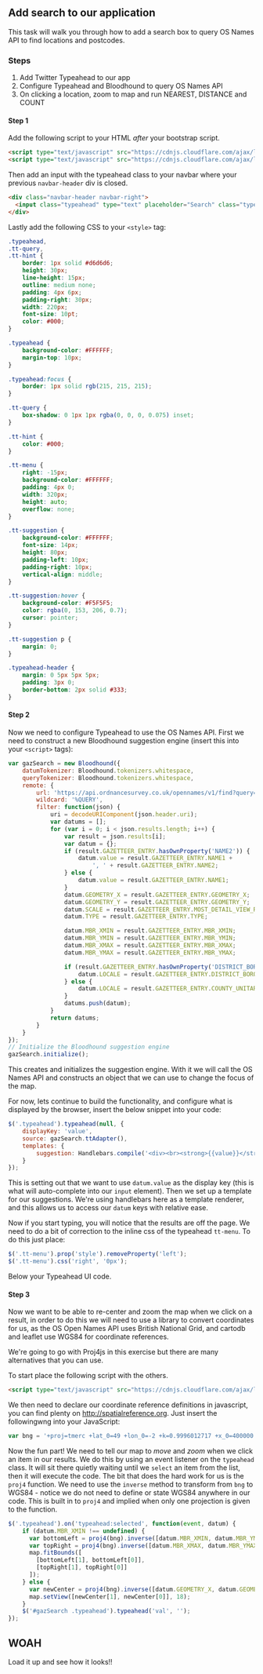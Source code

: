## Add search to our application

This task will walk you through how to add a search box to query OS Names API to find locations and postcodes.

### Steps
1. Add Twitter Typeahead to our app
2. Configure Typeahead and Bloodhound to query OS Names API
3. On clicking a location, zoom to map and run NEAREST, DISTANCE and COUNT

#### Step 1
Add the following script to your HTML *after* your bootstrap script.
```html
<script type="text/javascript" src="https://cdnjs.cloudflare.com/ajax/libs/typeahead.js/0.11.1/typeahead.bundle.min.js"></script>
<script type="text/javascript" src="https://cdnjs.cloudflare.com/ajax/libs/handlebars.js/4.0.5/handlebars.min.js"></script>
```
Then add an input with the typeahead class to your navbar where your previous ```navbar-header``` div is closed.
```html
<div class="navbar-header navbar-right">
  <input class="typeahead" type="text" placeholder="Search" class="typeahead">
</div>
```
Lastly add the following CSS to your ```<style>``` tag:
```css
.typeahead,
.tt-query,
.tt-hint {
    border: 1px solid #d6d6d6;
    height: 30px;
    line-height: 15px;
    outline: medium none;
    padding: 4px 6px;
    padding-right: 30px;
    width: 220px;
    font-size: 10pt;
    color: #000;
}

.typeahead {
    background-color: #FFFFFF;
    margin-top: 10px;
}

.typeahead:focus {
    border: 1px solid rgb(215, 215, 215);
}

.tt-query {
    box-shadow: 0 1px 1px rgba(0, 0, 0, 0.075) inset;
}

.tt-hint {
    color: #000;
}

.tt-menu {
    right: -15px;
    background-color: #FFFFFF;
    padding: 4px 0;
    width: 320px;
    height: auto;
    overflow: none;
}

.tt-suggestion {
    background-color: #FFFFFF;
    font-size: 14px;
    height: 80px;
    padding-left: 10px;
    padding-right: 10px;
    vertical-align: middle;
}

.tt-suggestion:hover {
    background-color: #F5F5F5;
    color: rgba(0, 153, 206, 0.7);
    cursor: pointer;
}

.tt-suggestion p {
    margin: 0;
}

.typeahead-header {
    margin: 0 5px 5px 5px;
    padding: 3px 0;
    border-bottom: 2px solid #333;
}
```
#### Step 2
Now we need to configure Typeahead to use the OS Names API.
First we need to construct a new Bloodhound suggestion engine (insert this into your ```<script>``` tags):
```javascript
var gazSearch = new Bloodhound({
    datumTokenizer: Bloodhound.tokenizers.whitespace,
    queryTokenizer: Bloodhound.tokenizers.whitespace,
    remote: {
        url: 'https://api.ordnancesurvey.co.uk/opennames/v1/find?query=%QUERY&key=***REMOVED***',
        wildcard: '%QUERY',
        filter: function(json) {
            uri = decodeURIComponent(json.header.uri);
            var datums = [];
            for (var i = 0; i < json.results.length; i++) {
                var result = json.results[i];
                var datum = {};
                if (result.GAZETTEER_ENTRY.hasOwnProperty('NAME2')) {
                    datum.value = result.GAZETTEER_ENTRY.NAME1 +
                        ', ' + result.GAZETTEER_ENTRY.NAME2;
                } else {
                    datum.value = result.GAZETTEER_ENTRY.NAME1;
                }
                datum.GEOMETRY_X = result.GAZETTEER_ENTRY.GEOMETRY_X;
                datum.GEOMETRY_Y = result.GAZETTEER_ENTRY.GEOMETRY_Y;
                datum.SCALE = result.GAZETTEER_ENTRY.MOST_DETAIL_VIEW_RES * 2;
                datum.TYPE = result.GAZETTEER_ENTRY.TYPE;

                datum.MBR_XMIN = result.GAZETTEER_ENTRY.MBR_XMIN;
                datum.MBR_YMIN = result.GAZETTEER_ENTRY.MBR_YMIN;
                datum.MBR_XMAX = result.GAZETTEER_ENTRY.MBR_XMAX;
                datum.MBR_YMAX = result.GAZETTEER_ENTRY.MBR_YMAX;

                if (result.GAZETTEER_ENTRY.hasOwnProperty('DISTRICT_BOROUGH')) {
                    datum.LOCALE = result.GAZETTEER_ENTRY.DISTRICT_BOROUGH;
                } else {
                    datum.LOCALE = result.GAZETTEER_ENTRY.COUNTY_UNITARY;
                }
                datums.push(datum);
            }
            return datums;
        }
    }
});
// Initialize the Bloodhound suggestion engine
gazSearch.initialize();
```
This creates and initializes the suggestion engine. With it we will call the OS Names API and constructs an object that we can use to change the focus of the map.

For now, lets continue to build the functionality, and configure what is displayed by the browser, insert the below snippet into your code:
```javascript
$('.typeahead').typeahead(null, {
    displayKey: 'value',
    source: gazSearch.ttAdapter(),
    templates: {
        suggestion: Handlebars.compile('<div><br><strong>{{value}}</strong><br>{{LOCALE}}<br></div>')
    }
});
```
This is setting out that we want to use ``datum.value`` as the display key (this is what will auto-complete into our ``input`` element). Then we set up a template for our suggestions. We're using handlebars here as a template renderer, and this allows us to access our ``datum`` keys with relative ease.

Now if you start typing, you will notice that the results are off the page. We need to do a bit of correction to the inline css of the typeahead ``tt-menu``. To do this just place:
```javascript
$('.tt-menu').prop('style').removeProperty('left');
$('.tt-menu').css('right', '0px');
```
Below your Typeahead UI code.

#### Step 3
Now we want to be able to re-center and zoom the map when we click on a result, in order to do this we will need to use a library to convert coordinates for us, as the OS Open Names API uses British National Grid, and cartodb and leaflet use WGS84 for coordinate references.

We're going to go with Proj4js in this exercise but there are many alternatives that you can use.

To start place the following script with the others.
```html
<script type="text/javascript" src="https://cdnjs.cloudflare.com/ajax/libs/proj4js/2.3.14/proj4.js"></script>
```

We then need to declare our coordinate reference definitions in javascript, you can find plenty on http://spatialreference.org.
Just insert the followingwng into your JavaScript:
```javascript
var bng = '+proj=tmerc +lat_0=49 +lon_0=-2 +k=0.9996012717 +x_0=400000 +y_0=-100000 +ellps=airy +datum=OSGB36 +units=m +no_defs';
```

Now the fun part!
We need to tell our map to *move* and *zoom* when we click an item in our results. We do this by using an event listener on the `typeahead` class.
It will sit there quietly waiting until we `select` an item from the list, then it will execute the code. The bit that does the hard work for us is the `proj4` function. We need to use the `inverse` method to transform from `bng` to WGS84 - notice we do not need to define or state WGS84 anywhere in our code. This is built in to `proj4` and implied when only one projection is given to the function.

```javascript
$('.typeahead').on('typeahead:selected', function(event, datum) {
    if (datum.MBR_XMIN !== undefined) {
      var bottomLeft = proj4(bng).inverse([datum.MBR_XMIN, datum.MBR_YMIN]);
      var topRight = proj4(bng).inverse([datum.MBR_XMAX, datum.MBR_YMAX]);
      map.fitBounds([
        [bottomLeft[1], bottomLeft[0]],
        [topRight[1], topRight[0]]
      ]);
    } else {
      var newCenter = proj4(bng).inverse([datum.GEOMETRY_X, datum.GEOMETRY_Y]);
      map.setView([newCenter[1], newCenter[0]], 18);
    }
    $('#gazSearch .typeahead').typeahead('val', '');
});
```

## WOAH
Load it up and see how it looks!!

